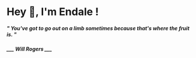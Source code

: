 <h1 title="head"> Hey 👋, I'm Endale !</h1>

**<h5><i>" You've got to go out on a limb sometimes because that's where the fruit is. "</i></h5>**

*<b>___ Will Rogers ___</b>*
